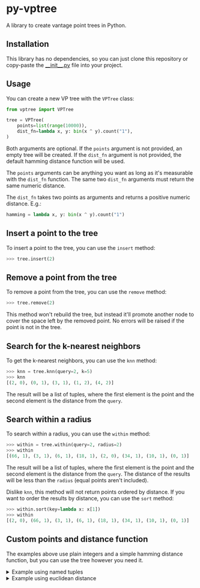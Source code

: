 # py-vptree

A library to create vantage point trees in Python.

## Installation

This library has no dependencies, so you can just clone this repository or copy-paste the [\_\_init\_\_.py](./vptree/__init__.py) file into your project.

## Usage

You can create a new VP tree with the `VPTree` class:

```py
from vptree import VPTree

tree = VPTree(
    points=list(range(10000)),
    dist_fn=lambda x, y: bin(x ^ y).count("1"),
)
```

Both arguments are optional. If the `points` argument is not provided, an empty tree will be created. If the `dist_fn` argument is not provided, the default hamming distance function will be used.

The `points` arguments can be anything you want as long as it's measurable with the `dist_fn` function. The same two `dist_fn` arguments must return the same numeric distance.

The `dist_fn` takes two points as arguments and returns a positive numeric distance. E.g.:

```py
hamming = lambda x, y: bin(x ^ y).count("1")
```

## Insert a point to the tree

To insert a point to the tree, you can use the `insert` method:

```py
>>> tree.insert(2)
```

## Remove a point from the tree

To remove a point from the tree, you can use the `remove` method:

```py
>>> tree.remove(2)
```

This method won't rebuild the tree, but instead it'll promote another node to cover the space left by the removed point. No errors will be raised if the point is not in the tree.

## Search for the k-nearest neighbors

To get the k-nearest neighbors, you can use the `knn` method:

```py
>>> knn = tree.knn(query=2, k=5)
>>> knn
[(2, 0), (0, 1), (3, 1), (1, 2), (4, 2)]
```

The result will be a list of tuples, where the first element is the point and the second element is the distance from the `query`.

## Search within a radius

To search within a radius, you can use the `within` method:

```py
>>> within = tree.within(query=2, radius=2)
>>> within
[(66, 1), (3, 1), (6, 1), (18, 1), (2, 0), (34, 1), (10, 1), (0, 1)]
```

The result will be a list of tuples, where the first element is the point and the second element is the distance from the `query`. The distance of the results will be less than the `radius` (equal points aren't included).

Dislike `knn`, this method will not return points ordered by distance. If you want to order the results by distance, you can use the `sort` method:

```py
>>> within.sort(key=lambda x: x[1])
>>> within
[(2, 0), (66, 1), (3, 1), (6, 1), (18, 1), (34, 1), (10, 1), (0, 1)]
```

## Custom points and distance function

The examples above use plain integers and a simple hamming distance function, but you can use the tree however you need it.

<details>
    <summary>Example using named tuples</summary>

```py
import random
import collections

from vptree import VPTree


Item = collections.namedtuple("Item", ["id", "value"])

tree = VPTree(
    points=[
        Item(id=i, value=random.randint(0, 10000)) for i in range(10000)
    ],
    dist_fn=lambda x, y: bin(x[1] ^ y[1]).count("1"),
)

tree.knn((2, 2), 5)
# [(Item(id=4885, value=8322), 2), (Item(id=3622, value=22), 2), (Item(id=8197, value=8195), 2), (Item(id=9380, value=4610), 2), (Item(id=984, value=7), 2)]
```
</details>

<details>
    <summary>Example using euclidean distance</summary>

```py
from math import sqrt

import random
import collections

from vptree import VPTree


Item = collections.namedtuple("Item", ["id", "value"])

tree = VPTree(
    points=[
        Item(id=i, value=random.uniform(0, 10000)) for i in range(10000)
    ],
    dist_fn=lambda x, y: sqrt((x[1] - y[1]) ** 2),
)

tree.knn((2, 2), 5)
# [(Item(id=7562, value=235.7541538751584), 233.7541538751584), (Item(id=5077, value=235.89421426943758), 233.89421426943758), (Item(id=5772, value=235.92818023762007), 233.92818023762007), (Item(id=6621, value=236.29613677601412), 234.29613677601412), (Item(id=6293, value=238.94108967773886), 236.94108967773886)]
```
</details>